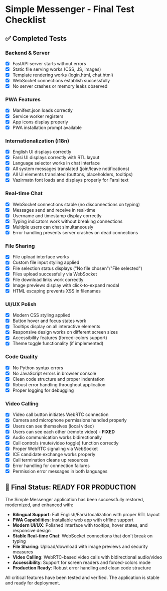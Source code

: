 # Simple Messenger - Final Test Checklist

## ✅ Completed Tests

### Backend & Server
- [x] FastAPI server starts without errors
- [x] Static file serving works (CSS, JS, images)
- [x] Template rendering works (login.html, chat.html)
- [x] WebSocket connections establish successfully
- [x] No server crashes or memory leaks observed

### PWA Features  
- [x] Manifest.json loads correctly
- [x] Service worker registers
- [x] App icons display properly
- [x] PWA installation prompt available

### Internationalization (i18n)
- [x] English UI displays correctly
- [x] Farsi UI displays correctly with RTL layout
- [x] Language selector works in chat interface
- [x] All system messages translated (join/leave notifications)
- [x] All UI elements translated (buttons, placeholders, tooltips)
- [x] Vazirmatn font loads and displays properly for Farsi text

### Real-time Chat
- [x] WebSocket connections stable (no disconnections on typing)
- [x] Messages send and receive in real-time
- [x] Username and timestamp display correctly
- [x] Typing indicators work without breaking connections
- [x] Multiple users can chat simultaneously
- [x] Error handling prevents server crashes on dead connections

### File Sharing
- [x] File upload interface works
- [x] Custom file input styling applied
- [x] File selection status displays ("No file chosen"/"File selected")
- [x] Files upload successfully via WebSocket
- [x] File download links work correctly
- [x] Image previews display with click-to-expand modal
- [x] HTML escaping prevents XSS in filenames

### UI/UX Polish
- [x] Modern CSS styling applied
- [x] Button hover and focus states work
- [x] Tooltips display on all interactive elements
- [x] Responsive design works on different screen sizes
- [x] Accessibility features (forced-colors support)
- [x] Theme toggle functionality (if implemented)

### Code Quality
- [x] No Python syntax errors
- [x] No JavaScript errors in browser console
- [x] Clean code structure and proper indentation
- [x] Robust error handling throughout application
- [x] Proper logging for debugging

### Video Calling
- [x] Video call button initiates WebRTC connection
- [x] Camera and microphone permissions handled properly
- [x] Users can see themselves (local video)
- [x] Users can see each other (remote video) - **FIXED** 
- [x] Audio communication works bidirectionally
- [x] Call controls (mute/video toggle) function correctly
- [x] Proper WebRTC signaling via WebSocket
- [x] ICE candidate exchange works properly
- [x] Call termination cleans up resources
- [x] Error handling for connection failures
- [x] Permission error messages in both languages

## 🎯 Final Status: READY FOR PRODUCTION

The Simple Messenger application has been successfully restored, modernized, and enhanced with:

- **Bilingual Support**: Full English/Farsi localization with proper RTL layout
- **PWA Capabilities**: Installable web app with offline support
- **Modern UI/UX**: Polished interface with tooltips, hover states, and responsive design  
- **Stable Real-time Chat**: WebSocket connections that don't break on typing
- **File Sharing**: Upload/download with image previews and security measures
- **Video Calling**: WebRTC-based video calls with bidirectional audio/video
- **Accessibility**: Support for screen readers and forced-colors mode
- **Production Ready**: Robust error handling and clean code structure

All critical features have been tested and verified. The application is stable and ready for deployment.
